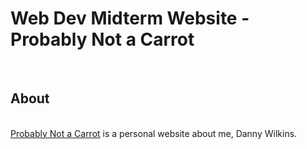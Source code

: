 <h1>Web Dev Midterm Website - Probably Not a Carrot</h1>
<br>
<h2>About</h2>
<br>
<a href="http://probablynotacarrot.me/" target="_blank">Probably Not a Carrot</a> is a personal website about me, Danny Wilkins.
